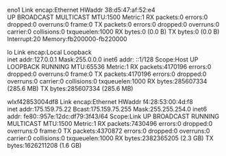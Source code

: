 eno1      Link encap:Ethernet  HWaddr 38:d5:47:af:52:e4  
          UP BROADCAST MULTICAST  MTU:1500  Metric:1
          RX packets:0 errors:0 dropped:0 overruns:0 frame:0
          TX packets:0 errors:0 dropped:0 overruns:0 carrier:0
          collisions:0 txqueuelen:1000 
          RX bytes:0 (0.0 B)  TX bytes:0 (0.0 B)
          Interrupt:20 Memory:fb200000-fb220000 

lo        Link encap:Local Loopback  
          inet addr:127.0.0.1  Mask:255.0.0.0
          inet6 addr: ::1/128 Scope:Host
          UP LOOPBACK RUNNING  MTU:65536  Metric:1
          RX packets:4170196 errors:0 dropped:0 overruns:0 frame:0
          TX packets:4170196 errors:0 dropped:0 overruns:0 carrier:0
          collisions:0 txqueuelen:1000 
          RX bytes:285607334 (285.6 MB)  TX bytes:285607334 (285.6 MB)

wlxf42853004df8 Link encap:Ethernet  HWaddr f4:28:53:00:4d:f8  
          inet addr:175.159.75.22  Bcast:175.159.75.255  Mask:255.255.254.0
          inet6 addr: fe80::957e:12dc:df79:3f43/64 Scope:Link
          UP BROADCAST RUNNING MULTICAST  MTU:1500  Metric:1
          RX packets:7430496 errors:0 dropped:0 overruns:0 frame:0
          TX packets:4370872 errors:0 dropped:0 overruns:0 carrier:0
          collisions:0 txqueuelen:1000 
          RX bytes:2382365205 (2.3 GB)  TX bytes:1626211208 (1.6 GB)

